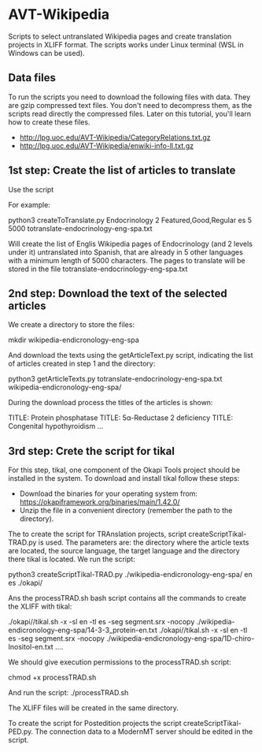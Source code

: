 # AVT-Wikipedia

Scripts to select untranslated Wikipedia pages and create translation projects in XLIFF format. The scripts works under Linux terminal (WSL in Windows can be used).

## Data files

To run the scripts you need to download the following files with data. They are gzip compressed text files. You don't need to decompress them, as the scripts read directly the compressed files. Later on this tutorial, you'll learn how to create these files.

* http://lpg.uoc.edu/AVT-Wikipedia/CategoryRelations.txt.gz
* http://lpg.uoc.edu/AVT-Wikipedia/enwiki-info-ll.txt.gz


## 1st step: Create the list of articles to translate

Use the script 

For example:

python3 createToTranslate.py Endocrinology 2 Featured,Good,Regular es 5 5000 totranslate-endocrinology-eng-spa.txt

Will create the list of Englis Wikipedia pages of Endocrinology (and 2 levels under it) untranslated into Spanish, that are already in 5 other languages with a minimum length of 5000 characters. The pages to translate will be stored in the file totranslate-endocrinology-eng-spa.txt 

## 2nd step: Download the text of the selected articles

We create a directory to store the files:

mkdir wikipedia-endicronology-eng-spa

And download the texts using the getArticleText.py script, indicating the list of articles created in step 1 and the directory:

python3 getArticleTexts.py totranslate-endocrinology-eng-spa.txt wikipedia-endicronology-eng-spa/

During the download process the titles of the articles is shown:

TITLE: Protein phosphatase
TITLE: 5α-Reductase 2 deficiency
TITLE: Congenital hypothyroidism
...

## 3rd step: Crete the script for tikal

For this step, tikal, one component of the Okapi Tools project should be installed in the system. To download and install tikal follow these steps:

* Download the binaries for your operating system from: https://okapiframework.org/binaries/main/1.42.0/
* Unzip the file in a convenient directory (remember the path to the directory).

The to create the script for TRAnslation projects, script createScriptTikal-TRAD.py is used. The parameters are: the directory where the article texts are located, the source language, the target language and the directory there tikal is located. We run the script:

python3 createScriptTikal-TRAD.py ./wikipedia-endicronology-eng-spa/ en es ./okapi/

Ans the processTRAD.sh bash script contains all the commands to create the XLIFF with tikal:

./okapi//tikal.sh -x -sl en -tl es -seg segment.srx -nocopy ./wikipedia-endicronology-eng-spa/14-3-3_protein-en.txt
./okapi//tikal.sh -x -sl en -tl es -seg segment.srx -nocopy ./wikipedia-endicronology-eng-spa/1D-chiro-Inositol-en.txt
....

We should give execution permissions to the processTRAD.sh script:

chmod +x processTRAD.sh

And run the script:
./processTRAD.sh

The XLIFF files will be created in the same directory.

To create the script for Postedition projects the script createScriptTikal-PED.py. The connection data to a ModernMT server should be edited in the script.


